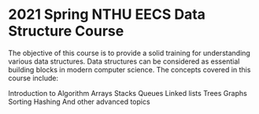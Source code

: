 # 2021 Spring NTHU EECS Data Structure Course

The objective of this course is to provide a solid training for understanding various data structures. Data structures can be considered as essential building blocks in modern computer science. The concepts covered in this course include:

Introduction to Algorithm
Arrays
Stacks
Queues
Linked lists
Trees
Graphs
Sorting
Hashing
And other advanced topics
